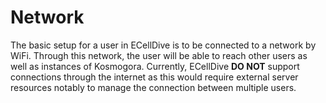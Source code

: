# Network
The basic setup for a user in ECellDive is to be connected to a network by WiFi. Through this network, the user will be able to reach other users as well as instances of Kosmogora.
Currently, ECellDive **DO NOT** support connections through the internet as this would require external server resources notably to manage the connection between multiple users. 
